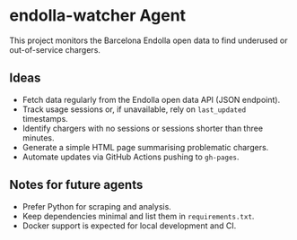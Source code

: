 # endolla-watcher Agent

This project monitors the Barcelona Endolla open data to find underused or out-of-service chargers.

## Ideas
- Fetch data regularly from the Endolla open data API (JSON endpoint).
- Track usage sessions or, if unavailable, rely on `last_updated` timestamps.
- Identify chargers with no sessions or sessions shorter than three minutes.
- Generate a simple HTML page summarising problematic chargers.
- Automate updates via GitHub Actions pushing to `gh-pages`.

## Notes for future agents
- Prefer Python for scraping and analysis.
- Keep dependencies minimal and list them in `requirements.txt`.
- Docker support is expected for local development and CI.
